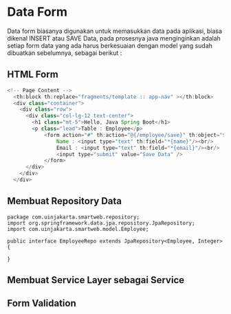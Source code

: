 # Data Form

Data form biasanya digunakan untuk memasukkan data pada aplikasi, biasa dikenal INSERT atau SAVE Data, pada prosesnya java menginginkan adalah setiap form data yang ada harus berkesuaian dengan model yang sudah dibuatkan sebelumnya, sebagai berikut :

## HTML Form

```java
<!-- Page Content -->
  <th:block th:replace="fragments/template :: app-nav" ></th:block>
  <div class="container">
    <div class="row">
      <div class="col-lg-12 text-center">
        <h1 class="mt-5">Hello, Java Spring Boot</h1>
        <p class="lead">Table : Employee</p>
            <form action="#" th:action="@{/employee/save}" th:object="${employee}"method="POST">
                Name : <input type="text" th:field="*{name}"/><br/>
                Email : <input type="text" th:field="*{email}"/><br/>
                <input type="submit" value="Save Data" />
            </form>
      </div>
    </div>
  </div>
```

## Membuat Repository Data

```
package com.uinjakarta.smartweb.repository;
import org.springframework.data.jpa.repository.JpaRepository;
import com.uinjakarta.smartweb.model.Employee;

public interface EmployeeRepo extends JpaRepository<Employee, Integer> {

}
```

## Membuat Service Layer sebagai Service

## Form Validation



